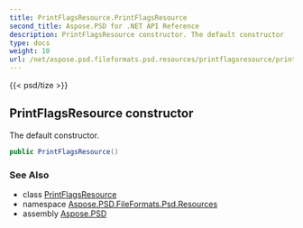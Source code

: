 ```yaml
---
title: PrintFlagsResource.PrintFlagsResource
second_title: Aspose.PSD for .NET API Reference
description: PrintFlagsResource constructor. The default constructor
type: docs
weight: 10
url: /net/aspose.psd.fileformats.psd.resources/printflagsresource/printflagsresource/
---
```

{{< psd/tize >}}
## PrintFlagsResource constructor

The default constructor.

```csharp
public PrintFlagsResource()
```

### See Also

* class [PrintFlagsResource](../)
* namespace [Aspose.PSD.FileFormats.Psd.Resources](../../../aspose.psd.fileformats.psd.resources/)
* assembly [Aspose.PSD](../../../)


